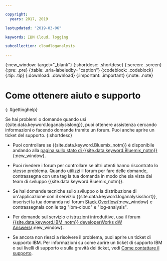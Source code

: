 ```yaml
---

copyright:
  years: 2017, 2019

lastupdated: "2019-03-06"

keywords: IBM Cloud, logging

subcollection: cloudloganalysis

---
```


{:new_window: target="_blank"}
{:shortdesc: .shortdesc}
{:screen: .screen}
{:pre: .pre}
{:table: .aria-labeledby="caption"}
{:codeblock: .codeblock}
{:tip: .tip}
{:download: .download}
{:important: .important}
{:note: .note}


# Come ottenere aiuto e supporto
{: #gettinghelp}

Se hai problemi o domande quando usi {{site.data.keyword.loganalysislong}}, puoi ottenere assistenza cercando informazioni o facendo domande tramite un forum. Puoi anche aprire un ticket del supporto.
{:shortdesc}

* Puoi controllare se {{site.data.keyword.Bluemix_notm}} è disponibile andando alla [pagina sullo stato di {{site.data.keyword.Bluemix_notm}}](https://developer.ibm.com/bluemix/support/#status){:new_window}.

* Puoi rivedere i forum per controllare se altri utenti hanno riscontrato lo stesso problema. Quando utilizzi il forum per fare delle domande, contrassegna con una tag la tua domanda in modo che sia vista dai team di sviluppo {{site.data.keyword.Bluemix_notm}}.
<!--Insert the appropriate Stack Overflow tag for your service for <service_keyword> in URL and text below:  -->
  * Se hai domande tecniche sullo sviluppo o la distribuzione di un'applicazione con il servizio {{site.data.keyword.loganalysisshort}}, inserisci la tua domanda nel forum [Stack Overflow](http://stackoverflow.com/search?q=log-analysis+ibm-cloud){:new_window} e contrassegnala con le tag "ibm-cloud" e "log-analysis".
<!--Insert the appropriate dW Answers tag for your service for <service_keyword> in URL below:  -->
  * Per domande sul servizio e istruzioni introduttive, usa il forum [{{site.data.keyword.IBM_notm}} developerWorks dW Answers](https://developer.ibm.com/answers/topics/log-analysis/?smartspace=ibm-cloud){:new_window}.

* Se ancora non riesci a risolvere il problema, puoi aprire un ticket di supporto IBM. Per informazioni su come aprire un ticket di supporto IBM o sui livelli di supporto e sulla gravità dei ticket, vedi [Come contattare il supporto](/docs/get-support/howtogetsupport.html#getting-customer-support).

